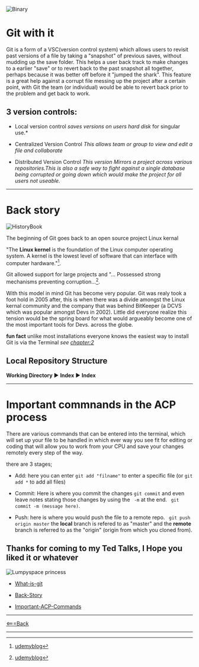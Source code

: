 ![Binary](https://external-content.duckduckgo.com/iu/?u=https%3A%2F%2Ftse3.mm.bing.net%2Fth%3Fid%3DOIP.FKTdx7odngCs3P3WlteO1gHaFj%26pid%3DApi&f=1)



# Git with it
Git is a form of a VSC(version control system) which allows users to revisit past versions of a file by taking a "snapshot" of previous saves, without mudding up the save folder. This helps a user back track to make changes to a earlier "save" or to revert back to the past snapshot all together, perhaps because it was better off before it "jumped the shark". This feature is a great help against a corrupt file messing up the project after a certain point, with Git the team (or individual) would be able to revert back prior to the problem and get back to work.


## 3 version controls:

- Local version control *saves versions on users hard disk* for singular use.*

- Centralized Version Control *This allows team or group to view and edit a file and collaborate*

- Distributed Version Control *This version Mirrors a project across various repositories.This is also a safe way to fight against a single database being corrupted or going down which would make the project for all users not useable.*


*****


# Back story


![HistoryBook](https://media.istockphoto.com/photos/open-old-book-on-rustic-wooden-table-picture-id1162175290?k=6&m=1162175290&s=170667a&w=0&h=W364_4lKkzvSdRPH50iFZG6_Vixd-eGn9DvC21MRjjM=)




The beginning of Git goes back to an open source project Linux kernal

 "The **Linux kernel** is the foundation of the Linux computer operating system. A kernel is the lowest level of software that can interface with computer hardware."[^1].
 
  Git allowed support for large projects and "... Possessed strong  mechanisms preventing corruption...[^2]. 
  
  With this model in mind Git has become very popular. Git was realy took a foot hold in 2005 after, this is when there was a divide amongst the Linux kernal community and the company that was behind BitKeeper (a DCVS which was popular amongst Devs in 2002). Little did everyone realize this tension would be the spring board for what would argueably become one of the most important tools for Devs. across the globe.

**fun fact**
unlike most installations everyone knows the easiest way to install Git is via the Terminal *see [chapter:2](class2.md)*




## Local Repository Structure

**Working Directory** :arrow_forward: **Index** :arrow_forward: **Index**


*****

# Important commnands in the ACP process

There are various commands that can be entered into the terminal, which will set up your file to be handled in which ever way you see fit for editing or coding that will allow you to work from your CPU and save your changes remotely every step of the way.

 there are 3 stages;
 
- Add: here you can enter ``git add "filname"`` to enter a specific file (or ``git add *`` to add all files)

- Commit: Here is where you commit the changes ``git commit`` and even leave notes stating those changes by using the `` -m`` at the end. `` git commit -m (message here)``.

- Push: here is where you would push the file to a remote repo. `` git push origin master``
 the **local** branch is refered to as "master" and the **remote** branch is referred to as the "origin" (origin from which you cloned from). 

[^1]: [udemyblog](https://blog.udemy.com/git-tutorial-a-comprehensive-guide)
[^2]: [udemyblog](https://blog.udemy.com/git-tutorial-a-comprehensive-guide)
  
## Thanks for coming to my Ted Talks, I Hope you liked it or whatever

![Lumpyspace princess](https://external-content.duckduckgo.com/iu/?u=https%3A%2F%2Ftse2.mm.bing.net%2Fth%3Fid%3DOIP.6PAncSKEhn0tqzgPGxRY1AAAAA%26pid%3DApi&f=1)



- [What-is-git](#git-with-it)

- [Back-Story](#back-story)

- [Important-ACP-Commands](#important-commnands-in-the-acp-process)


*****


[<===Back](README.md)

*****
